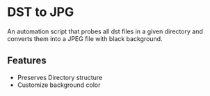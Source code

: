 # DST to JPG

An automation script that probes all dst files in a given directory and converts them into a JPEG file with black background.


## Features

- Preserves Directory structure
- Customize background color

